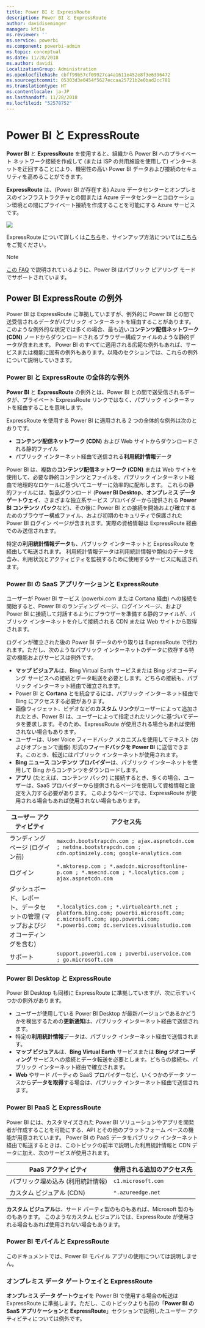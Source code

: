 ```yaml
---
title: Power BI と ExpressRoute
description: Power BI と ExpressRoute
author: davidiseminger
manager: kfile
ms.reviewer: ''
ms.service: powerbi
ms.component: powerbi-admin
ms.topic: conceptual
ms.date: 11/28/2018
ms.author: davidi
LocalizationGroup: Administration
ms.openlocfilehash: cbff99b57cf09927ca4a1611e452e8f3e6396472
ms.sourcegitcommit: 05303d3e0454f5627eccaa25721b2e0bad2cc781
ms.translationtype: HT
ms.contentlocale: ja-JP
ms.lasthandoff: 11/28/2018
ms.locfileid: "52578752"
---
```

# <a name="power-bi-and-expressroute"></a>Power BI と ExpressRoute
**Power BI** と **ExpressRoute** を使用すると、組織から Power BI へのプライベート ネットワーク接続を作成して (または ISP の共用施設を使用して) インターネットを迂回することにより、機密性の高い Power BI データおよび接続のセキュリティを高めることができます。

**ExpressRoute** は、(Power BI が存在する) Azure データセンターとオンプレミスのインフラストラクチャとの間または Azure データセンターとコロケーション環境との間にプライベート接続を作成することを可能にする Azure サービスです。

![](media/service-admin-power-bi-expressroute/pbi_expressroute_1.png)

ExpressRoute について詳しくは[こちら](https://azure.microsoft.com/services/expressroute/)を、サインアップ方法については[こちら](https://azure.microsoft.com/pricing/details/expressroute/)をご覧ください。

> [!NOTE]
> [この FAQ](https://docs.microsoft.com/azure/expressroute/expressroute-faqs) で説明されているように、Power BI はパブリック ピアリング モードでサポートされています。
> 
> 

## <a name="power-bi-expressroute-exceptions"></a>Power BI ExpressRoute の例外
Power BI は ExpressRoute に準拠していますが、例外的に Power BI との間で送受信されるデータがパブリック インターネットを経由することがあります。 このような例外的な状況では多くの場合、最も近い**コンテンツ配信ネットワーク (CDN)** ノードからダウンロードされるブラウザー構成ファイルのような静的データが含まれます。 Power BI のすべてに適用される広範な例外もあれば、サービスまたは機能に固有の例外もあります。以降のセクションでは、これらの例外について説明していきます。

### <a name="overall-exceptions-to-power-bi-and-expressroute"></a>Power BI と ExpressRoute の全体的な例外
**Power BI** と **ExpressRoute** の例外とは、Power BI との間で送受信されるデータが、プライベート ExpressRoute リンクではなく、パブリック インターネットを経由することを意味します。

ExpressRoute を使用する Power BI に適用される 2 つの全体的な例外は次のとおりです。

* **コンテンツ配信ネットワーク (CDN)** および Web サイトからダウンロードされる静的ファイル
* パブリック インターネット経由で送信される**利用統計情報**データ

Power BI は、複数の**コンテンツ配信ネットワーク (CDN)** または Web サイトを使用して、必要な静的コンテンツとファイルを、パブリック インターネット経由で地理的なロケールに基づいてユーザーに効率的に配布します。 これらの静的ファイルには、製品ダウンロード (**Power BI Desktop**、**オンプレミス データ ゲートウェイ**、さまざまな独立系サービス プロバイダーから提供される **Power BI コンテンツ パック**など)、その後に Power BI との接続を開始および確立するためのブラウザー構成ファイル、および初期のセキュリティで保護された Power BI ログイン ページが含まれます。実際の資格情報は ExpressRoute 経由でのみ送信されます。   

特定の**利用統計情報データ**も、パブリック インターネットと ExpressRoute を経由して転送されます。 利用統計情報データは利用統計情報や類似のデータを含み、利用状況とアクティビティを監視するために使用するサービスに転送されます。

### <a name="power-bi-saas-application-and-expressroute"></a>Power BI の SaaS アプリケーションと ExpressRoute
ユーザーが Power BI サービス (powerbi.com または Cortana 経由) への接続を開始すると、Power BI のランディング ページ、ログイン ページ、および Power BI に接続して対話するようにブラウザーを準備する静的ファイルが、パブリック インターネットを介して接続される CDN または Web サイトから取得されます。

ログインが確立された後の Power BI データのやり取りは ExpressRoute で行われます。ただし、次のようなパブリック インターネットのデータに依存する特定の機能およびサービスは例外です。

* **マップ ビジュアル**は、Bing Virtual Earth サービスまたは Bing ジオコーディング サービスへの接続とデータ転送を必要とします。どちらの接続も、パブリック インターネット経由で確立されます。
* Power BI と **Cortana** とを統合するには、パブリック インターネット経由で Bing にアクセスする必要があります。
* 画像ウィジェット、ビデオなどの**カスタム リンク**がユーザーによって追加されたとき、Power BI は、ユーザーによって指定されたリンクに基づいてデータを要求します。そのため、ExpressRoute が使用される場合もあれば使用されない場合もあります。
* ユーザーは、User Voice フィードバック メカニズムを使用してテキスト (およびオプションで画像) 形式の**フィードバックを Power BI** に送信できます。このとき、転送にはパブリック インターネットが使用されます。
* **Bing ニュース コンテンツ プロバイダー**は、パブリック インターネットを使用して Bing からコンテンツをダウンロードします。
* **アプリ** (たとえば、コンテンツ パック) に接続するとき、多くの場合、ユーザーは、SaaS プロバイダーから提供されるページを使用して資格情報と設定を入力する必要があります。 このようなページでは、ExpressRoute が使用される場合もあれば使用されない場合もあります。

| ユーザー アクティビティ | アクセス先 |
| --- | --- |
| ランディング ページ (ログイン前) |`maxcdn.bootstrapcdn.com ; ajax.aspnetcdn.com ; netdna.bootstrapcdn.com ; cdn.optimizely.com; google-analytics.com ` |
| ログイン |`*.mktoresp.com ; *.aadcdn.microsoftonline-p.com ; *.msecnd.com ; *.localytics.com ; ajax.aspnetcdn.com` |
| ダッシュボード、レポート、データセットの管理 (マップおよびジオコーディングを含む) |`*.localytics.com ; *.virtualearth.net ; platform.bing.com; powerbi.microsoft.com; c.microsoft.com; app.powerbi.com; *.powerbi.com; dc.services.visualstudio.com ` |
| サポート |`support.powerbi.com ; powerbi.uservoice.com ; go.microsoft.com ` |

### <a name="power-bi-desktop-and-expressroute"></a>Power BI Desktop と ExpressRoute
Power BI Desktop も同様に ExpressRoute に準拠していますが、次に示すいくつかの例外があります。

* ユーザーが使用している Power BI Desktop が最新バージョンであるかどうかを検出するための**更新通知**は、パブリック インターネット経由で送信されます。
* 特定の**利用統計情報**データは、パブリック インターネット経由で送信されます。
* **マップ ビジュアル**は、**Bing Virtual Earth** サービスまたは **Bing ジオコーディング** サービスへの接続とデータ転送を必要とします。どちらの接続も、パブリック インターネット経由で確立されます。
* **Web** やサード パーティの SaaS プロバイダーなど、いくつかのデータ ソースから**データを取得**する場合は、パブリック インターネット経由で送信されます。

### <a name="power-bi-paas-and-expressroute"></a>Power BI PaaS と ExpressRoute
Power BI には、カスタマイズされた Power BI ソリューションやアプリを開発者が作成することを可能にする、API とその他のプラットフォーム ベースの機能が用意されています。 Power BI の PaaS データをパブリック インターネット経由で転送するときは、このトピックの前半で説明した利用統計情報と CDN データに加え、次のサービスが使用されます。

| PaaS アクティビティ | 使用される追加のアクセス先 |
| --- | --- |
| パブリック埋め込み (利用統計情報) |`c1.microsoft.com` |
| カスタム ビジュアル (CDN) |`*.azureedge.net` |

**カスタム ビジュアル**は、サード パーティ製のものもあれば、Microsoft 製のものもあります。 このようなカスタム ビジュアルでは、ExpressRoute が使用される場合もあれば使用されない場合もあります。

### <a name="power-bi-mobile-and-expressroute"></a>Power BI モバイルと ExpressRoute
このドキュメントでは、Power BI モバイル アプリの使用については説明しません。  

### <a name="on-premises-data-gateway-and-expressroute"></a>オンプレミス データ ゲートウェイと ExpressRoute
**オンプレミス データ ゲートウェイ**を Power BI で使用する場合の転送は ExpressRoute に準拠します。ただし、このトピックよりも前の「**Power BI の SaaS アプリケーションと ExpressRoute**」セクションで説明したユーザー アクティビティについては例外です。  

